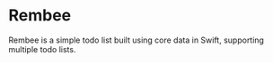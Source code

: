 # Rembee
Rembee is a simple todo list built using core data in Swift, supporting multiple todo lists.
